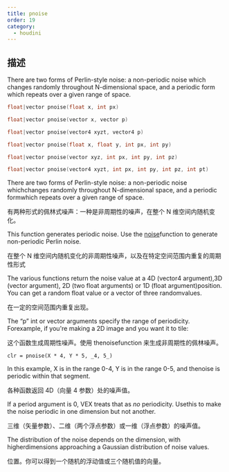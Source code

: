 ```yaml
---
title: pnoise
order: 19
category:
  - houdini
---
```

    
## 描述

There are two forms of Perlin-style noise: a non-periodic noise which  
changes randomly throughout N-dimensional space, and a periodic form  
which repeats over a given range of space.

```c
float|vector pnoise(float x, int px)
```

```c
float|vector pnoise(vector x, vector p)
```

```c
float|vector pnoise(vector4 xyzt, vector4 p)
```

```c
float|vector pnoise(float x, float y, int px, int py)
```

```c
float|vector pnoise(vector xyz, int px, int py, int pz)
```

```c
float|vector pnoise(vector4 xyzt, int px, int py, int pz, int pt)
```

There are two forms of Perlin-style noise: a non-periodic noise whichchanges
randomly throughout N-dimensional space, and a periodic formwhich repeats over
a given range of space.

有两种形式的佩林式噪声：一种是非周期性的噪声，在整个 N 维空间内随机变化。

This function generates periodic noise. Use the [noise](noise.html "There are
two forms of Perlin-style noise: a non-periodic noise whichchanges randomly
throughout N-dimensional space, and a periodic formwhich repeats over a given
range of space.")function to generate non-periodic Perlin noise.

在整个 N 维空间内随机变化的非周期性噪声，以及在特定空间范围内重复的周期性形式

The various functions return the noise value at a 4D (vector4 argument),3D
(vector argument), 2D (two float arguments) or 1D (float argument)position.
You can get a random float value or a vector of three randomvalues.

在一定的空间范围内重复出现。

The “p” int or vector arguments specify the range of periodicity. Forexample,
if you're making a 2D image and you want it to tile:

这个函数生成周期性噪声。使用 thenoisefunction 来生成非周期性的佩林噪声。

    clr = pnoise(X * 4, Y * 5, _4, 5_)

In this example, X is in the range 0-4, Y is in the range 0-5, and thenoise is
periodic within that segment.

各种函数返回 4D（向量 4 参数）处的噪声值。

If a period argument is 0, VEX treats that as _no_ periodicity. Usethis to
make the noise periodic in one dimension but not another.

三维（矢量参数）、二维（两个浮点参数）或一维（浮点参数）的噪声值。

The distribution of the noise depends on the dimension, with higherdimensions
approaching a Gaussian distribution of noise values.

位置。你可以得到一个随机的浮动值或三个随机值的向量。
